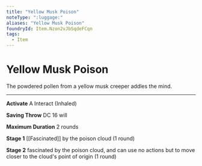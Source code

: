```yaml
---
title: "Yellow Musk Poison"
noteType: ":luggage:"
aliases: "Yellow Musk Poison"
foundryId: Item.Nzon2vJbSqdeFCqn
tags:
  - Item
---
```


# Yellow Musk Poison

The powdered pollen from a yellow musk creeper addles the mind.

* * *

**Activate** A Interact (Inhaled)

**Saving Throw** DC 16 will

**Maximum Duration** 2 rounds

**Stage 1** [[Fascinated]] by the poison cloud (1 round)

**Stage 2** fascinated by the poison cloud, and can use no actions but to move closer to the cloud's point of origin (1 round)
